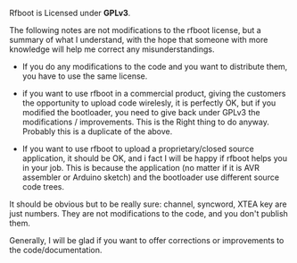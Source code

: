 Rfboot is Licensed under **GPLv3**.

The following notes are not modifications to the rfboot license, but a summary of what I understand,
with the hope that someone with more knowledge will help me correct any misunderstandings.

- If you do any modifications to the code and you want to distribute them, you have
to use the same license.

- if you want to use rfboot in a commercial product, giving the customers
the opportunity to upload code wirelesly, it is perfectly OK, but if you modified
the bootloader, you need to give back under GPLv3 the modifications / improvements.
This is the Right thing to do anyway.
Probably this is a duplicate of the above.

- If you want to use rfboot to upload a proprietary/closed source application,
it should be OK, and i fact I will be happy if rfboot helps you in your job.
This is because the application (no matter if it is AVR assembler or Arduino sketch) and the bootloader
use different source code trees.

It should be obvious but to be really sure: channel, syncword, XTEA key are just numbers.
They are not modifications to the code, and you don't publish them.

Generally, I will be glad if you want to offer corrections or improvements to the code/documentation.
